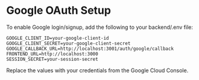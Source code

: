 # Google OAuth Setup

To enable Google login/signup, add the following to your backend/.env file:

```
GOOGLE_CLIENT_ID=your-google-client-id
GOOGLE_CLIENT_SECRET=your-google-client-secret
GOOGLE_CALLBACK_URL=http://localhost:3001/auth/google/callback
FRONTEND_URL=http://localhost:3000
SESSION_SECRET=your-session-secret
```

Replace the values with your credentials from the Google Cloud Console. 